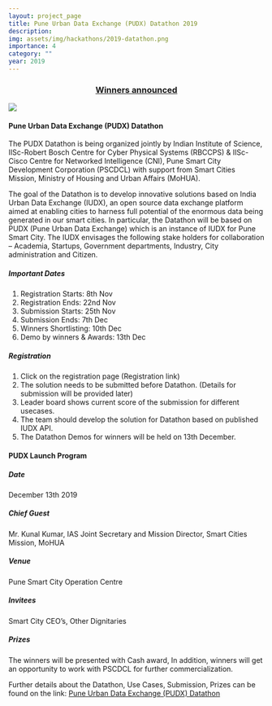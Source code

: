 ```yaml
---
layout: project_page
title: Pune Urban Data Exchange (PUDX) Datathon 2019
description:
img: assets/img/hackathons/2019-datathon.png
importance: 4
category: ""
year: 2019
---
```



<h3 style="text-align:center;"><a href="https://cps.iisc.ac.in/pudx/">Winners announced</a></h3>

<img src="{{ site.url }}{{ site.baseurl }}/assets/img/hackathons/combine-all-5-logos.png">

#### Pune Urban Data Exchange (PUDX) Datathon  

The PUDX Datathon is being organized jointly by Indian Institute of Science, IISc-Robert Bosch Centre for Cyber Physical Systems (RBCCPS) & IISc-Cisco Centre for Networked Intelligence (CNI), Pune Smart City Development Corporation (PSCDCL) with support from Smart Cities Mission, Ministry of Housing and Urban Affairs (MoHUA). 

The goal of the Datathon is to develop innovative solutions based on India Urban Data Exchange (IUDX), an open source data exchange platform aimed at enabling cities to harness full potential of the enormous data being generated in our smart cities. In particular, the Datathon will be based on PUDX (Pune Urban Data Exchange) which is an instance of IUDX for Pune Smart City. The IUDX envisages the following stake holders for collaboration – Academia, Startups, Government departments, Industry, City administration and Citizen.  

##### Important Dates

<ol style="list-style-type: decimal">
  <li>Registration Starts: 8th Nov</li>
  <li>Registration Ends: 22nd Nov</li>
  <li>Submission Starts: 25th Nov</li>
  <li>Submission Ends: 7th Dec</li>
  <li>Winners Shortlisting: 10th Dec</li>
  <li>Demo by winners & Awards: 13th Dec</li>
</ol>


##### Registration

<ol style="list-style-type: decimal">
  <li>Click on the registration page (Registration link)</li>
  <li>The solution needs to be submitted before Datathon. (Details for submission will be provided later)</li>
  <li>Leader board shows current score of the submission for different usecases.</li>
  <li>The team should develop the solution for Datathon based on published IUDX API.</li>
  <li>The Datathon Demos for winners will be held on 13th December.</li>
</ol>


####  PUDX Launch Program

##### Date

December 13th 2019

##### Chief Guest

Mr. Kunal Kumar, IAS
Joint Secretary and Mission Director,
Smart Cities Mission, MoHUA 

##### Venue

Pune Smart City Operation Centre

##### Invitees

Smart City CEO’s, Other Dignitaries

##### Prizes

The winners will be presented with Cash award, In addition, winners will get an opportunity to work with PSCDCL for further commercialization.

Further details about the Datathon, Use Cases, Submission, Prizes can be found on the link:
[Pune Urban Data Exchange (PUDX) Datathon](https://cps.iisc.ac.in/pudx/)
